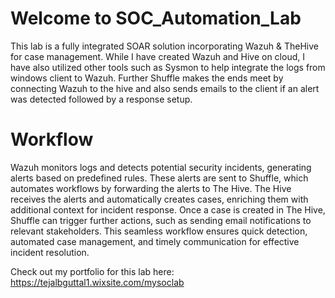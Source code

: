 # Welcome to SOC_Automation_Lab

This lab is a fully integrated SOAR solution incorporating Wazuh & TheHive for case management. While I have created Wazuh and Hive on cloud, I have also utilized other tools such as Sysmon to help integrate the logs from windows client to Wazuh. 
Further Shuffle makes the ends meet by connecting Wazuh to the hive and also sends emails to the client if an alert was detected followed by a response setup. 

# Workflow
Wazuh monitors logs and detects potential security incidents, generating alerts based on predefined rules. These alerts are sent to Shuffle, which automates workflows by forwarding the alerts to The Hive. 
The Hive receives the alerts and automatically creates cases, enriching them with additional context for incident response. Once a case is created in The Hive, Shuffle can trigger further actions, such as sending email notifications to relevant stakeholders. This seamless workflow ensures quick detection, automated case management, and timely communication for effective incident resolution.

Check out my portfolio for this lab here: https://tejalbguttal1.wixsite.com/mysoclab
